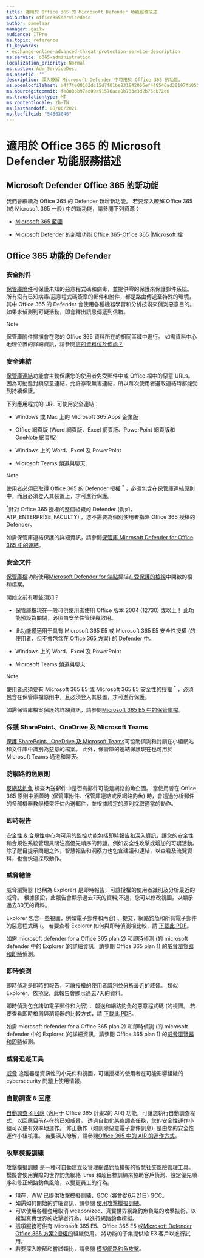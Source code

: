 ```yaml
---
title: 適用於 Office 365 的 Microsoft Defender 功能服務描述
ms.author: office365servicedesc
author: pamelaar
manager: gailw
audience: ITPro
ms.topic: reference
f1_keywords:
- exchange-online-advanced-threat-protection-service-description
ms.service: o365-administration
localization_priority: Normal
ms.custom: Adm_ServiceDesc
ms.assetid: ''
description: 深入瞭解 Microsoft Defender 中可用於 Office 365 的功能。
ms.openlocfilehash: a4f7fe00162dc15d7f01be831842066ef448546ad36197fb0551d85dbfba73ef
ms.sourcegitcommit: fe808bb97ad09a91576aca8b733e3d2b75cb72e6
ms.translationtype: MT
ms.contentlocale: zh-TW
ms.lasthandoff: 08/06/2021
ms.locfileid: "54663046"
---
```

# <a name="microsoft-defender-for-office-365-features-service-description"></a>適用於 Office 365 的 Microsoft Defender 功能服務描述

## <a name="whats-new-in-microsoft-defender-for-office-365"></a>Microsoft Defender Office 365 的新功能

我們會繼續為 Office 365 的 Defender 新增新功能。 若要深入瞭解 Office 365 (或 Microsoft 365 一般) 中的新功能，請參閱下列資源：

- [Microsoft 365 藍圖](https://www.microsoft.com/microsoft-365/roadmap)

- [Microsoft Defender 的新增功能 Office 365-Office 365 |Microsoft 檔](/microsoft-365/security/office-365-security/whats-new-in-defender-for-office-365)

## <a name="defender-for-office-365-capabilities"></a>Office 365 功能的 Defender

### <a name="safe-attachments"></a>安全附件

[保管庫附件](/microsoft-365/security/office-365-security/atp-safe-attachments)可保護未知的惡意程式碼和病毒，並提供零的保護來保護郵件系統。 所有沒有已知病毒/惡意程式碼簽章的郵件和附件，都是路由傳送至特殊的環境，其中 Office 365 的 Defender 會使用各種機器學習和分析技術來偵測惡意目的。 如果未偵測到可疑活動，即會釋出訊息傳遞到信箱。

> [!NOTE]
> 保管庫附件掃描會在您的 Office 365 資料所在的相同區域中進行。 如需資料中心地理位置的詳細資訊，請參閱[您的資料位於何處？](/microsoft-365/enterprise/o365-data-locations)

### <a name="safe-links"></a>安全連結

[保管庫連結](/microsoft-365/security/office-365-security/atp-safe-links)功能會主動保護您的使用者免受郵件中或 Office 檔中的惡意 URLs。 因為可動態封鎖惡意連結，允許存取無害連結，所以每次使用者選取連結時都能受到持續保護。

下列應用程式的 URL 可使用安全連結：

- Windows 或 Mac 上的 Microsoft 365 Apps 企業版

- Office 網頁版 (Word 網頁版、Excel 網頁版、PowerPoint 網頁版和 OneNote 網頁版)

- Windows 上的 Word、Excel 及 PowerPoint

- Microsoft Teams 頻道與聊天

> [!NOTE]
> 使用者必須已取得 Office 365 的 Defender 授權 <sup>\*</sup> ，必須包含在保管庫連結原則中，而且必須登入其裝置上，才可進行保護。
>
> <sup>\*</sup>針對 Office 365 授權的整個組織的 Defender (例如，ATP_ENTERPRISE_FACULTY) ，您不需要為個別使用者指派 Office 365 授權的 Defender。
>
> 如需保管庫連結保護的詳細資訊，請參閱[保管庫 Microsoft Defender for Office 365 中的連結](/microsoft-365/security/office-365-security/atp-safe-links)。

### <a name="safe-documents"></a>安全文件

[保管庫檔](/microsoft-365/security/office-365-security/safe-docs)功能使用[Microsoft Defender for 端點](/windows/security/threat-protection/microsoft-defender-atp/microsoft-defender-advanced-threat-protection)掃描在[受保護的檢視](https://support.microsoft.com/office/what-is-protected-view-d6f09ac7-e6b9-4495-8e43-2bbcdbcb6653)中開啟的檔和檔案。

開始之前有哪些須知？

- 保管庫檔現在一般可供使用者使用 Office 版本 2004 (12730) 或以上！ 此功能預設為關閉，必須由安全性管理員啟用。

- 此功能僅適用于具有 Microsoft 365 E5 或 Microsoft 365 E5 安全性授權 (的使用者，但不會包含在 Office 365 方案) 的 Defender 中。

- Windows 上的 Word、Excel 及 PowerPoint

- Microsoft Teams 頻道與聊天

> [!NOTE]
> 使用者必須要有 Microsoft 365 E5 或 Microsoft 365 E5 安全性的授權 <sup>\*</sup> ，必須包含在保管庫檔原則中，且必須登入其裝置，才可進行保護。
>
> 如需保管庫檔案保護的詳細資訊，請參閱[Microsoft 365 E5 中的保管庫檔](/microsoft-365/security/office-365-security/safe-docs)。

### <a name="protection-for-sharepoint-onedrive-and-microsoft-teams"></a>保護 SharePoint、OneDrive 及 Microsoft Teams

[保護 SharePoint、OneDrive 及 Microsoft Teams](/microsoft-365/security/office-365-security/atp-for-spo-odb-and-teams)可協助偵測和封鎖在小組網站和文件庫中識別為惡意的檔案。 此外，保管庫的連結保護現在也可用於 Microsoft Teams 通道和聊天。

### <a name="anti-phishing-policies"></a>防網路釣魚原則

[反網路釣魚](/microsoft-365/security/office-365-security/atp-anti-phishing) 檢查內送郵件中是否有郵件可能是網路釣魚企圖。 當使用者在 Office 365 原則中涵蓋時 (保管庫附件、保管庫連結或反網路釣魚) 時，會透過分析郵件的多部機器教學模型評估內送郵件，並根據設定的原則採取適當的動作。

### <a name="real-time-reports"></a>即時報告

[安全性 & 合規性中心](https://protection.office.com)內可用的監控功能包括[即時報告和深入](/microsoft-365/security/office-365-security/view-reports-for-atp)資訊，讓您的安全性和合規性系統管理員關注高優先順序的問題，例如安全性攻擊或增加的可疑活動。 除了醒目提示問題之外，智慧報告和洞察力也包含建議和連結，以查看及流覽資料，也會快速採取動作。

### <a name="threat-explorer"></a>威脅總管

威脅瀏覽器 (也稱為 Explorer) 是即時報告，可讓授權的使用者識別及分析最近的威脅。 根據預設，此報告會顯示過去7天的資料;不過，您可以修改視圖，以顯示過去30天的資料。

Explorer 包含一些視圖，例如電子郵件和內容) 、提交、網路釣魚和所有電子郵件的惡意程式碼 (。 若要查看 Explorer 如何與即時偵測相比較，請 [下載此 PDF](https://github.com/MicrosoftDocs/microsoft-365-docs/raw/public/microsoft-365/downloads/office-365-atp-plan-comparison-march-2020.pdf)。

如需 microsoft defender for a Office 365 plan 2) 和即時偵測 (的 microsoft defender 中的 Explorer (的詳細資訊，請參閱 Office 365 plan 1) 的[威脅瀏覽器和即時](/microsoft-365/security/office-365-security/threat-explorer)偵測。

### <a name="real-time-detections"></a>即時偵測

即時偵測是即時的報告，可讓授權的使用者識別並分析最近的威脅。 類似 Explorer，依預設，此報告會顯示過去7天的資料。

即時偵測包含諸如電子郵件和內容) 、報送和網路釣魚的惡意程式碼 (的視圖。 若要查看即時檢測與瀏覽器的比較方式，請 [下載此 PDF](https://github.com/MicrosoftDocs/microsoft-365-docs/raw/public/microsoft-365/downloads/office-365-atp-plan-comparison-march-2020.pdf)。

如需 microsoft defender for a Office 365 plan 2) 和即時偵測 (的 microsoft defender 中的 Explorer (的詳細資訊，請參閱 Office 365 plan 1) 的[威脅瀏覽器和即時](/microsoft-365/security/office-365-security/threat-explorer)偵測。

### <a name="threat-trackers"></a>威脅追蹤工具

[威脅](/microsoft-365/security/office-365-security/threat-trackers) 追蹤器是資訊性的小元件和視圖，可讓授權的使用者在可能影響組織的 cybersecurity 問題上使用情報。

### <a name="automated-investigation--response"></a>自動調查 & 回應

[自動調查 & 回應](/microsoft-365/security/office-365-security/office-365-air) (適用于 Office 365 計畫2的 AIR) 功能，可讓您執行自動調查程式，以回應目前存在的已知威脅。 透過自動化某些調查任務，您的安全性運作小組可以更有效率地運作。 修正動作（如刪除惡意電子郵件訊息）是由您的安全性運作小組核准。 若要深入瞭解，請參閱[Office 365 中的 AIR 的運作方式](/microsoft-365/security/office-365-security/automated-investigation-response-office)。

### <a name="attack-simulation-training"></a>攻擊模擬訓練

[攻擊模擬訓練](/microsoft-365/security/office-365-security/attack-simulation-training-get-started) 是一種可自動建立及管理網路釣魚模擬的智慧社交風險管理工具。 模擬會使用實際的世界釣魚網絡 lures 和超目標訓練來協助客戶偵測、設定優先順序和修正網路釣魚風險，以變更員工的行為。

- 現在，WW 已提供攻擊模擬訓練，GCC (將會從6月21日) GCC。
- 如需如何開始的詳細資訊，請參閱 [使用攻擊模擬訓練](/microsoft-365/security/office-365-security/attack-simulation-training-get-started)。
- 可以使用各種套用取消 weaponized、真實世界網路釣魚負載的攻擊技術，以複製真實世界的攻擊者行為，以進行網路釣魚模擬。
- 這項服務可供有 Microsoft 365 E5、Office 365 E5 或[Microsoft Defender Office 365 方案2授權的](/microsoft-365/security/office-365-security/defender-for-office-365#microsoft-defender-for-office-365-plan-1-and-plan-2)組織使用。 將功能的子集提供給 E3 客戶以進行試用。
- 若要深入瞭解和嘗試類比，請參閱 [模擬網路釣魚攻擊](/microsoft-365/security/office-365-security/attack-simulation-training)。